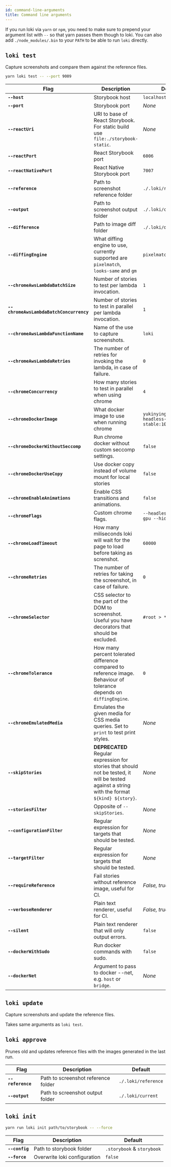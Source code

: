 ```yaml
---
id: command-line-arguments
title: Command line arguments
---
```


If you run loki via `yarn` or `npm`, you need to make sure to prepend your argument list with `--` so that yarn passes them though to loki. You can also add `./node_modules/.bin` to your `PATH` to be able to run `loki` directly.

## `loki test`

Capture screenshots and compare them against the reference files.

```bash
yarn loki test -- --port 9009
```

| Flag                                    | Description                                                                                                                                     | Default                                         |
| --------------------------------------- | ----------------------------------------------------------------------------------------------------------------------------------------------- | ----------------------------------------------- |
| **`--host`**                            | Storybook host                                                                                                                                  | `localhost`                                     |
| **`--port`**                            | Storybook port                                                                                                                                  | _None_                                          |
| **`--reactUri`**                        | URI to base of React Storybook. For static build use `file:./storybook-static`.                                                                 | _None_                                          |
| **`--reactPort`**                       | React Storybook port                                                                                                                            | `6006`                                          |
| **`--reactNativePort`**                 | React Native Storybook port                                                                                                                     | `7007`                                          |
| **`--reference`**                       | Path to screenshot reference folder                                                                                                             | `./.loki/reference`                             |
| **`--output`**                          | Path to screenshot output folder                                                                                                                | `./.loki/current`                               |
| **`--difference`**                      | Path to image diff folder                                                                                                                       | `./.loki/difference`                            |
| **`--diffingEngine`**                   | What diffing engine to use, currently supported are `pixelmatch`, `looks-same` and `gm`                                                         | `pixelmatch`                                    |
| **`--chromeAwsLambdaBatchSize`**        | Number of stories to test per lambda invocation.                                                                                                | `1`                                             |
| **`--chromeAwsLambdaBatchConcurrency`** | Number of stories to test in parallel per lambda invocation.                                                                                    | `1`                                             |
| **`--chromeAwsLambdaFunctionName`**     | Name of the use to capture screenshots.                                                                                                         | `loki`                                          |
| **`--chromeAwsLambdaRetries`**          | The number of retries for invoking the lambda, in case of failure.                                                                              | `0`                                             |
| **`--chromeConcurrency`**               | How many stories to test in parallel when using chrome                                                                                          | `4`                                             |
| **`--chromeDockerImage`**               | What docker image to use when running chrome                                                                                                    | `yukinying/chrome-headless-browser-stable:100.0.4896.127` |
| **`--chromeDockerWithoutSeccomp`**      | Run chrome docker without custom seccomp settings.                                                                                              | `false`                                         |
| **`--chromeDockerUseCopy`**             | Use docker copy instead of volume mount for local stories                                                                                       | `false`                                         |
| **`--chromeEnableAnimations`**          | Enable CSS transitions and animations.                                                                                                          | `false`                                         |
| **`--chromeFlags`**                     | Custom chrome flags.                                                                                                                            | `--headless --disable-gpu --hide-scrollbars`    |
| **`--chromeLoadTimeout`**               | How many miliseconds loki will wait for the page to load before taking as screnshot.                                                            | `60000`                                         |
| **`--chromeRetries`**                   | The number of retries for taking the screenshot, in case of failure.                                                                            | `0`                                             |
| **`--chromeSelector`**                  | CSS selector to the part of the DOM to screenshot. Useful you have decorators that should be excluded.                                          | `#root > *`                                     |
| **`--chromeTolerance`**                 | How many percent tolerated difference compared to reference image. Behaviour of tolerance depends on `diffingEngine`.                           | `0`                                             |
| **`--chromeEmulatedMedia`**             | Emulates the given media for CSS media queries. Set to `print` to test print styles.                                                            | _None_                                          |
| **`--skipStories`**                     | **DEPRECATED** Regular expression for stories that should not be tested, it will be tested against a string with the format `${kind} ${story}`. | _None_                                          |
| **`--storiesFilter`**                   | Opposite of `--skipStories`.                                                                                                                    | _None_                                          |
| **`--configurationFilter`**             | Regular expression for targets that should be tested.                                                                                           | _None_                                          |
| **`--targetFilter`**                    | Regular expression for targets that should be tested.                                                                                           | _None_                                          |
| **`--requireReference`**                | Fail stories without reference image, useful for CI.                                                                                            | _False, true for CI_                            |
| **`--verboseRenderer`**                 | Plain text renderer, useful for CI.                                                                                                             | _False, true for CI_                            |
| **`--silent`**                          | Plain text renderer that will only output errors.                                                                                               | `false`                                         |
| **`--dockerWithSudo`**                  | Run docker commands with sudo.                                                                                                                  | `false`                                         |
| **`--dockerNet`**                       | Argument to pass to docker --net, e.g. `host` or `bridge`.                                                                                      | _None_                                          |

## `loki update`

Capture screenshots and update the reference files.

Takes same arguments as `loki test`.

## `loki approve`

Prunes old and updates reference files with the images generated in the last run.

| Flag              | Description                         | Default             |
| ----------------- | ----------------------------------- | ------------------- |
| **`--reference`** | Path to screenshot reference folder | `./.loki/reference` |
| **`--output`**    | Path to screenshot output folder    | `./.loki/current`   |

## `loki init`

```bash
yarn run loki init path/to/storybook -- --force
```

| Flag           | Description                  | Default                    |
| -------------- | ---------------------------- | -------------------------- |
| **`--config`** | Path to storybook folder     | `.storybook` & `storybook` |
| **`--force`**  | Overwrite loki configuration | `false`                    |
